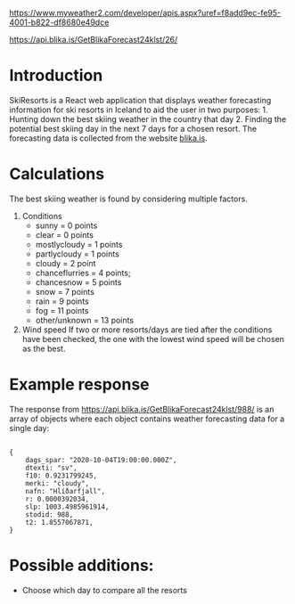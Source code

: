 https://www.myweather2.com/developer/apis.aspx?uref=f8add9ec-fe95-4001-b822-df8680e49dce


https://api.blika.is/GetBlikaForecast24klst/26/


# Introduction
SkiResorts is a React web application that displays weather forecasting information for ski resorts in Iceland to aid the user in two purposes:
    1. Hunting down the best skiing weather in the country that day
    2. Finding the potential best skiing day in the next 7 days for a chosen resort.
The forecasting data is collected from the website [blika.is](https://www.blika.is "Blika").


# Calculations

The best skiing weather is found by considering multiple factors.
1. Conditions
    - sunny = 0 points
    - clear = 0 points
    - mostlycloudy = 1 points
    - partlycloudy = 1 points
    - cloudy = 2 point
    - chanceflurries = 4 points;
    - chancesnow = 5 points
    - snow = 7 points
    - rain = 9 points
    - fog = 11 points
    - other/unknown = 13 points
2. Wind speed
    If two or more resorts/days are tied after the conditions have been checked, the one with the lowest wind speed will be chosen as the best. 
    <!-- If the wind speed is above 10 m/s there is no good skiing day. -->
<!-- 3. Temperature -->


<!-- If there is a tie, the first day is shown to minimize the likelihood of missing a good skiing day. -->

# Example response
The response from https://api.blika.is/GetBlikaForecast24klst/988/ is an array of objects where each object contains weather forecasting data for a single day:
<pre><code>
{ 
    dags_spar: "2020-10-04T19:00:00.000Z",
    dtexti: "sv",
    f10: 0.9231799245,
    merki: "cloudy",
    nafn: "Hlíðarfjall",
    r: 0.0000392034,
    slp: 1003.4985961914,
    stodid: 988,
    t2: 1.8557067871,
}
</pre></code>


# Possible additions:
- Choose which day to compare all the resorts
